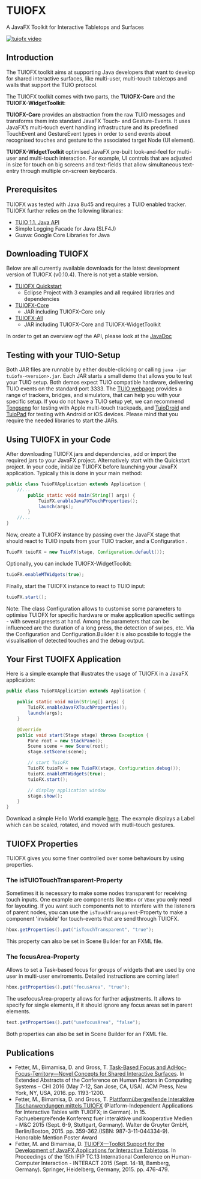 # TUIOFX

A JavaFX Toolkit for Interactive Tabletops and Surfaces

[![tuiofx video](https://i.vimeocdn.com/video/521075838_640.jpg)](https://vimeo.com/129548709)


## Introduction

The TUIOFX toolkit aims at supporting Java developers that want to develop for shared interactive surfaces, like multi-user, multi-touch tabletops and walls that support the TUIO protocol.

The TUIOFX toolkit comes with two parts, the **TUIOFX-Core** and the **TUIOFX-WidgetToolkit**:

**TUIOFX-Core** provides an abstraction from the raw TUIO messages and transforms them into standard JavaFX Touch- and Gesture-Events. It uses JavaFX’s multi-touch event handling infrastructure and its predefined TouchEvent and GestureEvent types in order to send events about recognised touches and gesture to the associated target Node (UI element).

**TUIOFX-WidgetToolkit** optimised JavaFX pre-built look-and-feel for multi-user and multi-touch interaction. For example, UI controls that are adjusted in size for touch on big screens and text-fields that allow simultaneous text-entry through multiple on-screen keyboards. 

## Prerequisites

TUIOFX was tested with Java 8u45 and requires a TUIO enabled tracker. TUIOFX further relies on the following libraries:
- [TUIO 1.1. Java API](https://github.com/mkalten/TUIO11_JAVA)
- Simple Logging Facade for Java (SLF4J)
- Guava: Google Core Libraries for Java

## Downloading TUIOFX

Below are all currently available downloads for the latest development version of TUIOFX (v0.10.4). There is not yet a stable version.

- [TUIOFX Quickstart](https://github.com/TUIOFX/tuiofx/releases/download/0.10.4/tuiofx_quickstart.zip)
    - Eclipse Project with 3 examples and all required libraries and dependencies
- [TUIOFX-Core](https://github.com/TUIOFX/tuiofx/releases/download/0.10.4/tuiofx-core-0.10.4.jar) 
    - JAR including TUIOFX-Core only
- [TUIOFX-All](https://github.com/TUIOFX/tuiofx/releases/download/0.10.4/tuiofx-all-0.10.4.jar)
    - JAR including TUIOFX-Core and TUIOFX-WidgetToolkit

In order to get an overview ogf the API, please look at the [JavaDoc](http://tuiofx.org/api/index.html)

## Testing with your TUIO-Setup

Both JAR files are runnable by either double-clicking or calling ```java -jar tuiofx-<version>.jar```. Each JAR starts a small demo that allows you to test your TUIO setup. Both demos expect TUIO compatible hardware, delivering TUIO events on the standard port 3333. The [TUIO webpage](http://www.tuio.org/?software) provides a range of trackers, bridges, and simulators, that can help you with your specific setup. If you do not have a TUIO setup yet, we can recommend [Tongseng](https://github.com/fajran/tongseng) for testing with Apple multi-touch trackpads, and [TuioDroid](https://github.com/TobiasSchwirten/tuiodroid) and [TuioPad](http://www.memo.tv/tuiopad/) for testing with Android or iOS devices. Please mind that you require the needed libraries to start the JARs.

## Using TUIOFX in your Code

After downloading TUIOFX jars and dependencies, add or import the required jars to your JavaFX project. Alternatively start with the Quickstart project. In your code, initialize TUIOFX before launching your JavaFX application. Typically this is done in your main method: 
```java
public class TuioFXApplication extends Application {
    //...
        public static void main(String[] args) {
            TuioFX.enableJavaFXTouchProperties();
            launch(args);
        }
    //...
}
```
Now, create a TUIOFX instance by passing over the JavaFX stage that should react to TUIO inputs from your TUIO tracker, and a Configuration . 
```java
TuioFX tuioFX = new TuioFX(stage, Configuration.default());
```
Optionally, you can include TUIOFX-WidgetToolkit: 
```java
tuioFX.enableMTWidgets(true);
```
Finally, start the TUIOFX instance to react to TUIO input: 
```java
tuioFX.start();
```
Note: The class Configuration allows to customise some parameters to optimise TUIOFX for specific hardware or make application specific settings - with several presets at hand. Among the parameters that can be influenced are the duration of a long press, the detection of swipes, etc. Via the Configuration and Configuration.Builder it is also possbile to toggle the visualisation of detected touches and the debug output. 

## Your First TUOIFX Application

Here is a simple example that illustrates the usage of TUIOFX in a JavaFX application: 

```java
public class TuioFXApplication extends Application {

    public static void main(String[] args) {
        TuioFX.enableJavaFXTouchProperties();
        launch(args);
    }

    @Override
    public void start(Stage stage) throws Exception {
        Pane root = new StackPane();
        Scene scene = new Scene(root);
        stage.setScene(scene);

        // start TuioFX
        TuioFX tuioFX = new TuioFX(stage, Configuration.debug());
        tuioFX.enableMTWidgets(true);
        tuioFX.start();

        // display application window
        stage.show();
    }
}
```

Download a simple Hello World example [here](http://tuiofx.org/files/HelloTUIOFX.java). The example displays a Label which can be scaled, rotated, and moved with mutli-touch gestures. 

## TUIOFX Properties

TUIOFX gives you some finer controlled over some behaviours by using properties. 

### The isTUIOTouchTransparent-Property

Sometimes it is necessary to make some nodes transparent for receiving touch inputs. One example are components like ```HBox``` or ```VBox``` you only need for layouting. If you want such components not to interfere with the listeners of parent nodes, you can use the ```isTouchTransparent```-Property to make a component 'invisible' for touch-events that are send through TUIOFX. 

```java
hbox.getProperties().put("isTouchTransparent", "true"); 
```
This property can also be set in Scene Builder for an FXML file. 

### The focusArea-Property

Allows to set a Task-based focus for groups of widgets that are used by one user in multi-user enviroments. Detailed instructions are coming later!

```java
hbox.getProperties().put("focusArea", "true"); 
```
The usefocusArea-property allows for further adjustments. It allows to specify for single elements, if it should ignore any focus areas set in parent elements. 

```java
text.getProperties().put("usefocusArea", "false"); 
```
Both properties can also be set in Scene Builder for an FXML file.

## Publications

- Fetter, M., Bimamisa, D. and Gross, T. [Task-Based Focus and AdHoc-Focus-Territory—Novel Concepts for Shared Interactive Surfaces](http://dl.acm.org/citation.cfm?doid=2851581.2892446). In Extended Abstracts of the Conference on Human Factors in Computing Systems – CHI 2016 (May 7-12, San Jose, CA, USA). ACM Press, New York, NY, USA, 2016. pp. 1193-1200.  
- Fetter, M., Bimamisa, D. and Gross, T. [Plattformübergreifende Interaktive Tischanwendungen mittels TUIOFX](http://cml.hci.uni-bamberg.de/publ/mc15_fetter_et_al_TUIOFX.pdf) (Platform-Independent Applications for Interactive Tables with TUIOFX; in German). In 15. Fachuebergreifende Konferenz fuer interaktive und kooperative Medien - M&C 2015 (Sept. 6-9, Stuttgart, Germany). Walter de Gruyter GmbH, Berlin/Boston, 2015. pp. 359-362.(ISBN: 987-3-11-044334-9). Honorable Mention Poster Award
- Fetter, M. and Bimamisa, D. [TUIOFX—Toolkit Support for the Development of JavaFX Applications for Interactive Tabletops](http://link.springer.com/chapter/10.1007%2F978-3-319-22723-8_44#page-1). In Proceedings of the 15th IFIP TC.13 International Conference on Human-Computer Interaction - INTERACT 2015 (Sept. 14-18, Bamberg, Germany). Springer, Heidelberg, Germany, 2015. pp. 476-479. 
